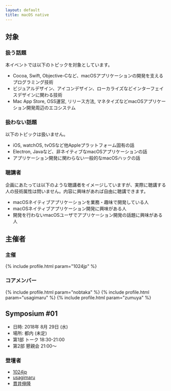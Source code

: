 ```yaml
---
layout: default
title: macOS native
---
```



## 対象

### 扱う話題

本イベントでは以下のトピックを対象としています。

- Cocoa, Swift, Objective-Cなど、macOSアプリケーションの開発を支えるプログラミング技術
- ビジュアルデザイン、アイコンデザイン、ローカライズなどインターフェイスデザインに関わる技術
- Mac App Store, OSS運営, リリース方法, マネタイズなどmacOSアプリケーション開発周辺のエコシステム


### 扱わない話題

以下のトピックは扱いません。

- iOS, watchOS, tvOSなど他Appleプラットフォーム固有の話
- Electron, Javaなど、非ネイティブなmacOSアプリケーションの話
- アプリケーション開発に関わらない一般的なmacOSハックの話


### 聴講者

企画にあたっては以下のような聴講者をイメージしていますが、実際に聴講する人の技術属性は問いません。内容に興味があれば自由に聴講できます。

- macOSネイティブアプリケーションを業務・趣味で開発している人
- macOSネイティブアプリケーション開発に興味がある人
- 開発を行わないmacOSユーザでアプリケーション開発の話題に興味がある人



## 主催者

### 主催

<div>
{% include profile.html param="1024jp" %}
</div>

### コアメンバー

<div>
{% include profile.html param="nobtaka" %}
{% include profile.html param="usagimaru" %}
{% include profile.html param="zumuya" %}
</div>


## Symposium #01

- 日時: 2018年 8月 29日 (水)
- 場所: 都内 (未定)
- 第1部 トーク 18:30-21:00
- 第2部 懇親会 21:00〜

### 登壇者

- [1024jp](http://wolfrosch.com)
- [usagimaru](https://interactionmania.com)
- [貫井伸隆](http://nobtaka.com)

